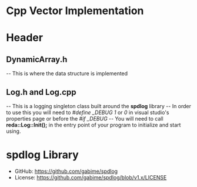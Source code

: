 # Cpp Vector Implementation

# Header

## DynamicArray.h

-- This is where the data structure is implemented

## Log.h and Log.cpp

-- This is a logging singleton class built around the **spdlog** library
-- In order to use this you will need to *#define _DEBUG 1* or *0* in 
   visual studio's properties page or before the *#if _DEBUG*
-- You will need to call **reda::Log::Init();** in the entry point of your program to 
   initialize and start using.

# spdlog Library

- GitHub: https://github.com/gabime/spdlog
- License: https://github.com/gabime/spdlog/blob/v1.x/LICENSE